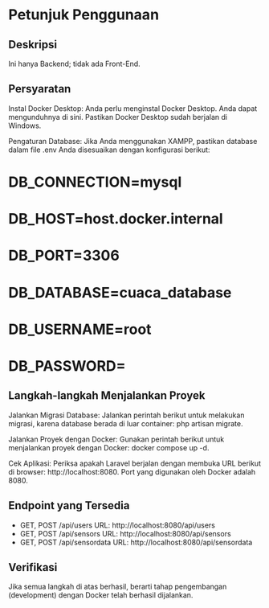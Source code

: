 # Petunjuk Penggunaan

## Deskripsi
Ini hanya Backend; tidak ada Front-End.

## Persyaratan
Instal Docker Desktop: Anda perlu menginstal Docker Desktop. Anda dapat mengunduhnya di sini. Pastikan Docker Desktop sudah berjalan di Windows.

Pengaturan Database: Jika Anda menggunakan XAMPP, pastikan database dalam file .env Anda disesuaikan dengan konfigurasi berikut:
# DB_CONNECTION=mysql
# DB_HOST=host.docker.internal
# DB_PORT=3306
# DB_DATABASE=cuaca_database
# DB_USERNAME=root
# DB_PASSWORD=

## Langkah-langkah Menjalankan Proyek
Jalankan Migrasi Database: Jalankan perintah berikut untuk melakukan migrasi, karena database berada di luar container: php artisan migrate. 

Jalankan Proyek dengan Docker: Gunakan perintah berikut untuk menjalankan proyek dengan Docker: docker compose up -d.

Cek Aplikasi: Periksa apakah Laravel berjalan dengan membuka URL berikut di browser: http://localhost:8080. Port yang digunakan oleh Docker adalah 8080.

## Endpoint yang Tersedia
- GET, POST /api/users URL: http://localhost:8080/api/users
- GET, POST /api/sensors URL: http://localhost:8080/api/sensors
- GET, POST /api/sensordata URL: http://localhost:8080/api/sensordata

## Verifikasi
Jika semua langkah di atas berhasil, berarti tahap pengembangan (development) dengan Docker telah berhasil dijalankan.
